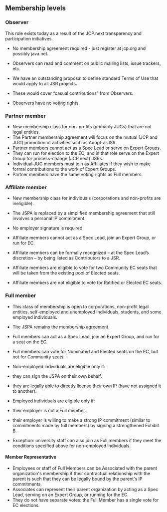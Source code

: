 ## Membership levels

### Observer

This role exists today as a result of the JCP.next transparency and participation initiatives.

*   No membership agreement required - just register at jcp.org and possibly java.net.
*   Observers can read and comment on public mailing lists, issue trackers, etc.
*   We have an outstanding proposal to define standard Terms of Use that would apply to all JSR projects.

*   These would cover “casual contributions” from Observers.

*   Observers have no voting rights.

### Partner member

*   New membership class for non-profits (primarily JUGs) that are not legal entities.
*   The Partner membership agreement will focus on the mutual (JCP and JUG) promotion of activities such as Adopt-a-JSR.
*   Partner members cannot act as a Spec Lead or serve on Expert Groups.
*   They can run for election to the EC, and in that role serve on the Expert Group for process-change (JCP.next) JSRs.
*   Individual JUG members must join as Affiliates if they wish to make formal contributions to the work of Expert Groups.
*   Partner members have the same voting rights as Full members.

### Affiliate member

*   New membership class for individuals (corporations and non-profits are ineligible).
*   The JSPA is replaced by a simplified membership agreement that still involves a personal IP commitment.

*   No employer signature is required.

*   Affiliate members cannot act as a Spec Lead, join an Expert Group, or run for EC.
*   Affiliate members can be formally recognized – at the Spec Lead’s discretion – by being listed as Contributors to a JSR.
*   Affiliate members are eligible to vote for two Community EC seats that will be taken from the existing pool of Elected seats.
*   Affiliate members are not eligible to vote for Ratified or Elected EC seats.

### Full member

*   This class of membership is open to corporations, non-profit legal entities, self-employed and unemployed individuals, students, and some employed individuals.
*   The JSPA remains the membership agreement.
*   Full members can act as a Spec Lead, join an Expert Group, and run for a seat on the EC.
*   Full members can vote for Nominated and Elected seats on the EC, but not for Community seats.
*   Non-employed individuals are eligible only if:

*   they can sign the JSPA on their own behalf.
*   they are legally able to directly license their own IP (have not assigned it to another).

*   Employed individuals are eligible only if:

*   their employer is not a Full member.
*   their employer is willing to make a strong IP commitment (similar to commitments made by full members) by signing a strengthened Exhibit B.
*   Exception: university staff can also join as Full members if they meet the conditions specified above for non-employed individuals.

#### Member Representative

*   Employees or staff of Full Members can be Associated with the parent organization's membership if their contractual relationship with the parent is such that they can be legally bound by the parent's IP commitments.
*   Associates can represent their parent organization by acting as a Spec Lead, serving on an Expert Group, or running for the EC.
*   They do not have separate votes: the Full Member has a single vote for EC elections.